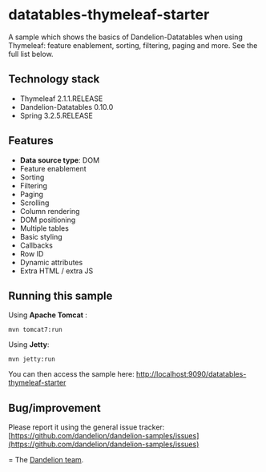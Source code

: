 datatables-thymeleaf-starter
=================================================================

A sample which shows the basics of Dandelion-Datatables when using Thymeleaf: feature enablement, sorting, filtering, paging and more. See the full list below.

## Technology stack

 - Thymeleaf 2.1.1.RELEASE
 - Dandelion-Datatables 0.10.0
 - Spring 3.2.5.RELEASE

## Features

 - __Data source type__: DOM
 - Feature enablement
 - Sorting
 - Filtering
 - Paging
 - Scrolling
 - Column rendering
 - DOM positioning
 - Multiple tables
 - Basic styling
 - Callbacks
 - Row ID
 - Dynamic attributes
 - Extra HTML / extra JS

## Running this sample

Using __Apache Tomcat__ :

    mvn tomcat7:run

Using __Jetty__:

    mvn jetty:run

You can then access the sample here: [http://localhost:9090/datatables-thymeleaf-starter](http://localhost:9090/datatables-thymeleaf-starter)

## Bug/improvement

Please report it using the general issue tracker: [https://github.com/dandelion/dandelion-samples/issues](https://github.com/dandelion/dandelion-samples/issues)

=
The [Dandelion team](http://dandelion.github.io/team/).